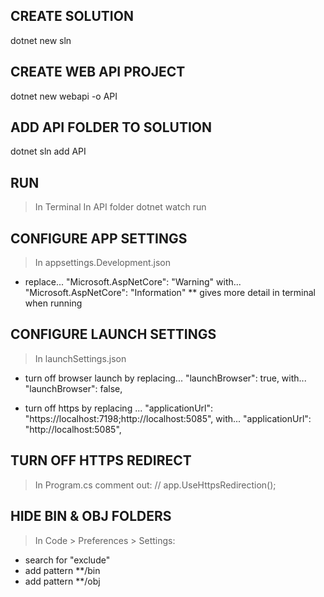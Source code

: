 ## CREATE SOLUTION
dotnet new sln

## CREATE WEB API PROJECT
dotnet new webapi -o API

## ADD API FOLDER TO SOLUTION
dotnet sln add API

## RUN
> In Terminal
  > In API folder
    dotnet watch run

## CONFIGURE APP SETTINGS
> In appsettings.Development.json
  - replace...
          "Microsoft.AspNetCore": "Warning"
    with...
          "Microsoft.AspNetCore": "Information"
    ** gives more detail in terminal when running

## CONFIGURE LAUNCH SETTINGS
> In launchSettings.json
  - turn off browser launch by replacing...
          "launchBrowser": true,
    with...
          "launchBrowser": false,

  - turn off https by replacing ...
          "applicationUrl": "https://localhost:7198;http://localhost:5085",
    with...
          "applicationUrl": "http://localhost:5085",

## TURN OFF HTTPS REDIRECT
  > In Program.cs
    comment out:
      // app.UseHttpsRedirection();
  
## HIDE BIN & OBJ FOLDERS
> In Code > Preferences > Settings:
  - search for 
    "exclude"
  - add pattern
    **/bin
- add pattern
    **/obj

